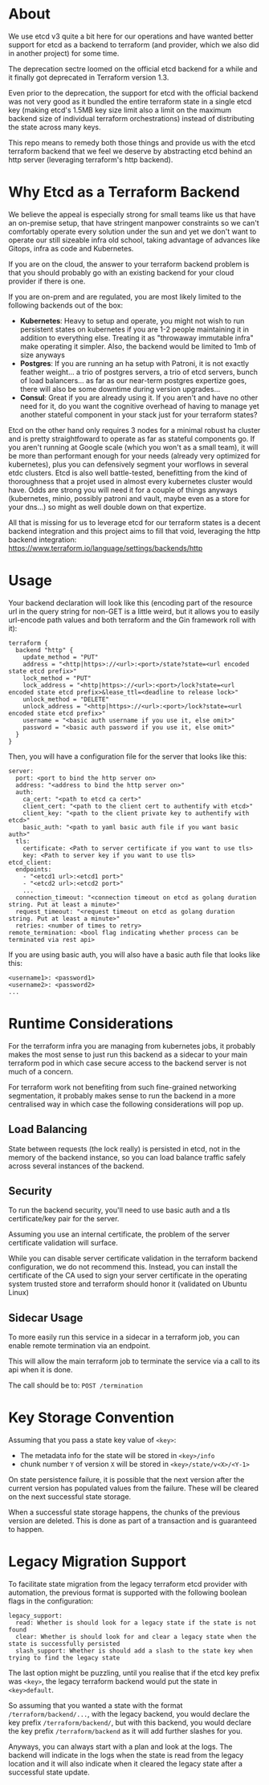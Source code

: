 # About

We use etcd v3 quite a bit here for our operations and have wanted better support for etcd as a backend to terraform (and provider, which we also did in another project) for some time.

The deprecation sectre loomed on the official etcd backend for a while and it finally got deprecated in Terraform version 1.3.

Even prior to the deprecation, the support for etcd with the official backend was not very good as it bundled the entire terraform state in a single etcd key (making etcd's 1.5MB key size limit also a limit on the maximum backend size of individual terraform orchestrations) instead of distributing the state across many keys.

This repo means to remedy both those things and provide us with the etcd terraform backend that we feel we deserve by abstracting etcd behind an http server (leveraging terraform's http backend).

# Why Etcd as a Terraform Backend

We believe the appeal is especially strong for small teams like us that have an on-premise setup, that have stringent manpower constraints so we can't comfortably operate every solution under the sun and yet we don't want to operate our still sizeable infra old school, taking advantage of advances like Gitops, infra as code and Kubernetes.

If you are on the cloud, the answer to your terraform backend problem is that you should probably go with an existing backend for your cloud provider if there is one.

If you are on-prem and are regulated, you are most likely limited to the following backends out of the box:
- **Kubernetes**: Heavy to setup and operate, you might not wish to run persistent states on kubernetes if you are 1-2 people maintaining it in addition to everything else. Treating it as "throwaway immutable infra" make operating it simpler. Also, the backend would be limited to 1mb of size anyways
- **Postgres**: If you are running an ha setup with Patroni, it is not exactly feather weight... a trio of postgres servers, a trio of etcd servers, bunch of load balancers... as far as our near-term postgres expertize goes, there will also be some downtime during version upgrades...
- **Consul**: Great if you are already using it. If you aren't and have no other need for it, do you want the cognitive overhead of having to manage yet another stateful component in your stack just for your terraform states?

Etcd on the other hand only requires 3 nodes for a minimal robust ha cluster and is pretty straightfoward to operate as far as stateful components go. If you aren't running at Google scale (which you won't as a small team), it will be more than performant enough for your needs (already very optimized for kubernetes), plus you can defensively segment your worflows in several etdc clusters. Etcd is also well battle-tested, benefitting from the kind of thoroughness that a projet used in almost every kubernetes cluster would have. Odds are strong you will need it for a couple of things anyways (kubernetes, minio, possibly patroni and vault, maybe even as a store for your dns...) so might as well double down on that expertize.

All that is missing for us to leverage etcd for our terraform states is a decent backend integration and this project aims to fill that void, leveraging the http backend integration: https://www.terraform.io/language/settings/backends/http

# Usage

Your backend declaration will look like this (encoding part of the resource url in the query string for non-GET is a little weird, but it allows you to easily url-encode path values and both terraform and the Gin framework roll with it):

```
terraform {
  backend "http" {
    update_method = "PUT"
    address = "<http|https>://<url>:<port>/state?state=<url encoded state etcd prefix>"
    lock_method = "PUT"
    lock_address = "<http|https>://<url>:<port>/lock?state=<url encoded state etcd prefix>&lease_ttl=<deadline to release lock>"
    unlock_method = "DELETE"
    unlock_address = "<http|https>://<url>:<port>/lock?state=<url encoded state etcd prefix>"
    username = "<basic auth username if you use it, else omit>"
    password = "<basic auth password if you use it, else omit>"
  }
}
```

Then, you will have a configuration file for the server that looks like this:

```
server:
  port: <port to bind the http server on>
  address: "<address to bind the http server on>"
  auth:
    ca_cert: "<path to etcd ca cert>"
    client_cert: "<path to the client cert to authentify with etcd>"
    client_key: "<path to the client private key to authentify with etcd>"
    basic_auth: "<path to yaml basic auth file if you want basic auth>"
  tls:
    certificate: <Path to server certificate if you want to use tls>
    key: <Path to server key if you want to use tls>
etcd_client:
  endpoints: 
    - "<etcd1 url>:<etcd1 port>"
    - "<etcd2 url>:<etcd2 port>"
    ...
  connection_timeout: "<connection timeout on etcd as golang duration string. Put at least a minute>"
  request_timeout: "<request timeout on etcd as golang duration string. Put at least a minute>"
  retries: <number of times to retry>
remote_termination: <bool flag indicating whether process can be terminated via rest api>
```

If you are using basic auth, you will also have a basic auth file that looks like this:

```
<username1>: <password1>
<username2>: <password2>
...
```

# Runtime Considerations

For the terraform infra you are managing from kubernetes jobs, it probably makes the most sense to just run this backend as a sidecar to your main terraform pod in which case secure access to the backend server is not much of a concern.

For terraform work not benefiting from such fine-grained networking segmentation, it probably makes sense to run the backend in a more centralised way in which case the following considerations will pop up.

## Load Balancing

State between requests (the lock really) is persisted in etcd, not in the memory of the backend instance, so you can load balance traffic safely across several instances of the backend.

## Security

To run the backend security, you'll need to use basic auth and a tls certificate/key pair for the server.

Assuming you use an internal certificate, the problem of the server certificate validation will surface.

While you can disable server certificate validation in the terraform backend configuration, we do not recommend this. Instead, you can install the certificate of the CA used to sign your server certificate in the operating system trusted store and terraform should honor it (validated on Ubuntu Linux)

## Sidecar Usage

To more easily run this service in a sidecar in a terraform job, you can enable remote termination via an endpoint.

This will allow the main terraform job to terminate the service via a call to its api when it is done.

The call should be to: `POST /termination`

# Key Storage Convention

Assuming that you pass a state key value of `<key>`:
- The metadata info for the state will be stored in `<key>/info`
- chunk number `Y` of version `X` will be stored in `<key>/state/v<X>/<Y-1>`

On state persistence failure, it is possible that the next version after the current version has populated values from the failure. These will be cleared on the next successful state storage.

When a successful state storage happens, the chunks of the previous version are deleted. This is done as part of a transaction and is guaranteed to happen.

# Legacy Migration Support

To facilitate state migration from the legacy terraform etcd provider with automation, the previous format is supported with the following boolean flags in the configuration:

```
legacy_support:
  read: Whether is should look for a legacy state if the state is not found
  clear: Whether is should look for and clear a legacy state when the state is successfully persisted
  slash_support: Whether is should add a slash to the state key when trying to find the legacy state
```

The last option might be puzzling, until you realise that if the etcd key prefix was `<key>`, the legacy terraform backend would put the state in `<key>default`.

So assuming that you wanted a state with the format `/terraform/backend/...`, with the legacy backend, you would declare the key prefix `/terraform/backend/`, but with this backend, you would declare the key prefix `/terraform/backend` as it will add further slashes for you.

Anyways, you can always start with a plan and look at the logs. The backend will indicate in the logs when the state is read from the legacy location and it will also indicate when it cleared the legacy state after a successful state update.